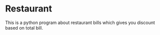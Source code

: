 # Restaurant
This is a python program about restaurant bills which gives you discount based on total bill.
